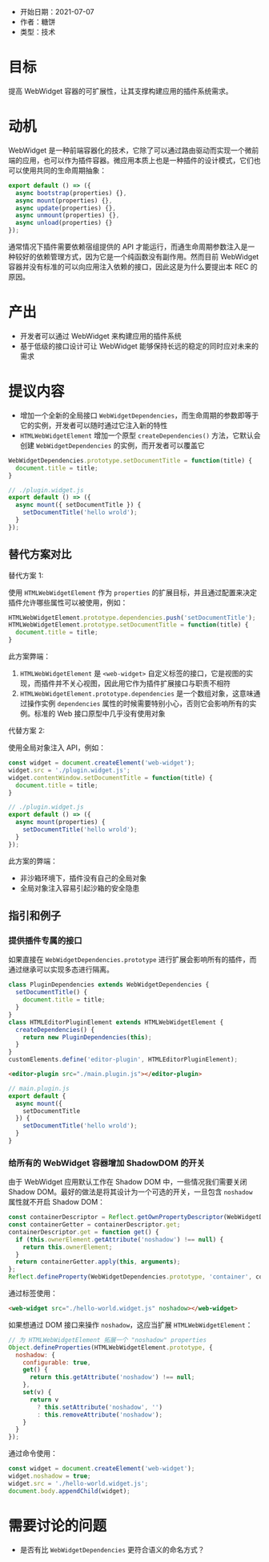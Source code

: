 - 开始日期：2021-07-07
- 作者：糖饼
- 类型：技术

# 目标

提高 WebWidget 容器的可扩展性，让其支撑构建应用的插件系统需求。

# 动机

WebWidget 是一种前端容器化的技术，它除了可以通过路由驱动而实现一个微前端的应用，也可以作为插件容器。微应用本质上也是一种插件的设计模式，它们也可以使用共同的生命周期抽象：

```js
export default () => ({
  async bootstrap(properties) {},
  async mount(properties) {},
  async update(properties) {},
  async unmount(properties) {},
  async unload(properties) {}
});
```

通常情况下插件需要依赖宿组提供的 API 才能运行，而通生命周期参数注入是一种较好的依赖管理方式，因为它是一个纯函数没有副作用。然而目前 WebWidget 容器并没有标准的可以向应用注入依赖的接口，因此这是为什么要提出本 REC 的原因。

# 产出

- 开发者可以通过 WebWidget 来构建应用的插件系统
- 基于低级的接口设计可让 WebWidget 能够保持长远的稳定的同时应对未来的需求

# 提议内容

- 增加一个全新的全局接口 `WebWidgetDependencies`，而生命周期的参数即等于它的实例，开发者可以随时通过它注入新的特性
- `HTMLWebWidgetElement` 增加一个原型 `createDependencies()` 方法，它默认会创建 `WebWidgetDependencies` 的实例，而开发者可以覆盖它

```js
WebWidgetDependencies.prototype.setDocumentTitle = function(title) {
  document.title = title;
}
```

```js
// ./plugin.widget.js
export default () => ({
  async mount({ setDocumentTitle }) {
    setDocumentTitle('hello wrold');
  }
});
```

## 替代方案对比

替代方案 1:

使用 `HTMLWebWidgetElement` 作为 `properties` 的扩展目标，并且通过配置来决定插件允许哪些属性可以被使用，例如：

```js
HTMLWebWidgetElement.prototype.dependencies.push('setDocumentTitle');
HTMLWebWidgetElement.prototype.setDocumentTitle = function(title) {
  document.title = title;
}
```

此方案弊端：

1. `HTMLWebWidgetElement` 是 `<web-widget>` 自定义标签的接口，它是视图的实现，而插件并不关心视图，因此用它作为插件扩展接口与职责不相符
2. `HTMLWebWidgetElement.prototype.dependencies` 是一个数组对象，这意味通过操作实例 `dependencies` 属性的时候需要特别小心，否则它会影响所有的实例。标准的 Web 接口原型中几乎没有使用对象

代替方案 2:

使用全局对象注入 API，例如：

```js
const widget = document.createElement('web-widget');
widget.src = './plugin.widget.js';
widget.contentWindow.setDocumentTitle = function(title) {
  document.title = title;
}
```

```js
// ./plugin.widget.js
export default () => ({
  async mount(properties) {
    setDocumentTitle('hello wrold');
  }
});
```

此方案的弊端：

* 非沙箱环境下，插件没有自己的全局对象
* 全局对象注入容易引起沙箱的安全隐患

## 指引和例子

### 提供插件专属的接口

如果直接在 `WebWidgetDependencies.prototype` 进行扩展会影响所有的插件，而通过继承可以实现多态进行隔离。

```js
class PluginDependencies extends WebWidgetDependencies {
  setDocumentTitle() {
    document.title = title;
  }
}
class HTMLEditorPluginElement extends HTMLWebWidgetElement {
  createDependencies() {
    return new PluginDependencies(this);
  }
}
customElements.define('editor-plugin', HTMLEditorPluginElement);
```

```html
<editor-plugin src="./main.plugin.js"></editor-plugin>
```

```js
// main.plugin.js
export default {
  async mount({
    setDocumentTitle
  }) {
    setDocumentTitle('hello wrold');
  }
}
```

### 给所有的 WebWidget 容器增加 ShadowDOM 的开关

由于 WebWidget 应用默认工作在 Shadow DOM 中，一些情况我们需要关闭 Shadow DOM。最好的做法是将其设计为一个可选的开关，一旦包含 `noshadow` 属性就不开启 Shadow DOM：

```js
const containerDescriptor = Reflect.getOwnPropertyDescriptor(WebWidgetDependencies.prototype, 'container');
const containerGetter = containerDescriptor.get;
containerDescriptor.get = function get() {
  if (this.ownerElement.getAttribute('noshadow') !== null) {
    return this.ownerElement;
  }
  return containerGetter.apply(this, arguments);
};
Reflect.defineProperty(WebWidgetDependencies.prototype, 'container', containerDescriptor);
```

通过标签使用：

```html
<web-widget src="./hello-world.widget.js" noshadow></web-widget>
```

如果想通过 DOM 接口来操作 `noshadow`，这应当扩展 `HTMLWebWidgetElement`：

```js
// 为 HTMLWebWidgetElement 拓展一个 "noshadow" properties
Object.defineProperties(HTMLWebWidgetElement.prototype, {
  noshadow: {
    configurable: true,
    get() {
      return this.getAttribute('noshadow') !== null;
    },
    set(v) {
      return v
        ? this.setAttribute('noshadow', '')
        : this.removeAttribute('noshadow');
    }
  }
});
```

通过命令使用：

```js
const widget = document.createElement('web-widget');
widget.noshadow = true;
widget.src = './hello-world.widget.js';
document.body.appendChild(widget);
```

# 需要讨论的问题

* 是否有比 `WebWidgetDependencies` 更符合语义的命名方式？